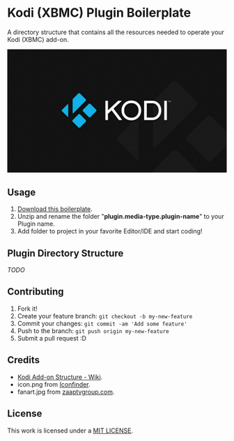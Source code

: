 # Kodi (XBMC) Plugin Boilerplate

A directory structure that contains all the resources needed to operate your Kodi (XBMC) add-on.

![Kodi (XBMC) Plugin Boilerplate](plugin.media-type.plugin-name/fanart.jpg)

## Usage

1. [Download this boilerplate](https://github.com/J2TeaM-dev/Kodi-XBMC-plugin-boilerplate/archive/master.zip).
2. Unzip and rename the folder "**plugin.media-type.plugin-name**" to your Plugin name.
4. Add folder to project in your favorite Editor/IDE and start coding!

## Plugin Directory Structure

*TODO*

## Contributing

1. Fork it!
2. Create your feature branch: `git checkout -b my-new-feature`
3. Commit your changes: `git commit -am 'Add some feature'`
4. Push to the branch: `git push origin my-new-feature`
5. Submit a pull request :D

## Credits

- [Kodi Add-on Structure - Wiki](http://kodi.wiki/view/Add-on_structure#Introduction).
- icon.png from [Iconfinder](https://www.iconfinder.com/icons/81749/k_icon#size=256).
- fanart.jpg from [zaaptvgroup.com](https://www.zaaptvgroup.com/shop/product/kodi-addons-english-pay-per-view-movies-and-sports/).

## License

This work is licensed under a [MIT LICENSE](LICENSE).